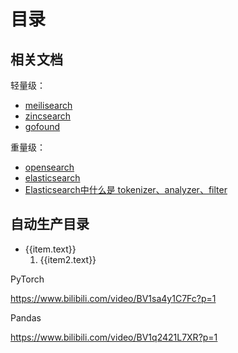 # 目录

## 相关文档

轻量级：
- [meilisearch](https://www.meilisearch.com/)
- [zincsearch](https://zincsearch-docs.zinc.dev/)
- [gofound](https://gitee.com/tompeppa/gofound)

重量级：
- [opensearch](https://www.opensearch.org/)
- [elasticsearch](https://www.elastic.co/cn/elasticsearch/)
- [Elasticsearch中什么是 tokenizer、analyzer、filter](https://www.cnblogs.com/a-du/p/16272901.html)

## 自动生产目录
<script setup>
import { useData } from 'vitepress'

const { theme } = useData()
const sidebar = 'sidebar'
const root_path = '/Python/'

function filter(items) {
    if (items.length < 2) {
        return false
    }
    return items.filter(item => item.path.startsWith(root_path)).length > 1
}
</script>

<ul>
    <li v-for = " (item, index) in theme[sidebar][root_path]">
        <a :href=item.link>{{item.text}}</a>
        <ol>
            <li v-if=filter(item.items) v-for = "(item2, index) in item.items">
                <a :href=item2.path>{{item2.text}}</a>
            </li>
        </ol>
    </li>
</ul>


PyTorch

<https://www.bilibili.com/video/BV1sa4y1C7Fc?p=1>


Pandas

https://www.bilibili.com/video/BV1q2421L7XR?p=1